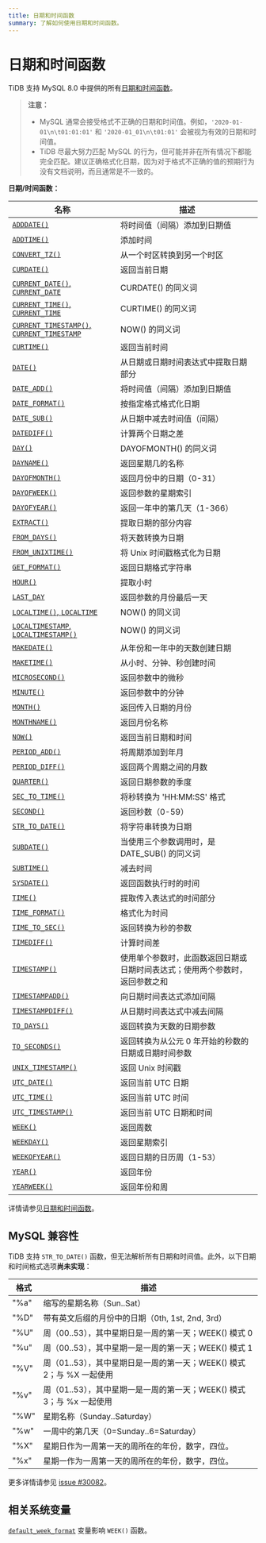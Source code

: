 ```yaml
---
title: 日期和时间函数
summary: 了解如何使用日期和时间函数。
---
```


# 日期和时间函数

TiDB 支持 MySQL 8.0 中提供的所有[日期和时间函数](https://dev.mysql.com/doc/refman/8.0/en/date-and-time-functions.html)。

> **注意：**
>
> - MySQL 通常会接受格式不正确的日期和时间值。例如，`'2020-01-01\n\t01:01:01'` 和 `'2020-01_01\n\t01:01'` 会被视为有效的日期和时间值。
> - TiDB 尽最大努力匹配 MySQL 的行为，但可能并非在所有情况下都能完全匹配。建议正确格式化日期，因为对于格式不正确的值的预期行为没有文档说明，而且通常是不一致的。

**日期/时间函数：**

| 名称 | 描述 |
| ---------------------------------------- | ---------------------------------------- |
| [`ADDDATE()`](https://dev.mysql.com/doc/refman/8.0/en/date-and-time-functions.html#function_adddate) | 将时间值（间隔）添加到日期值 |
| [`ADDTIME()`](https://dev.mysql.com/doc/refman/8.0/en/date-and-time-functions.html#function_addtime) | 添加时间 |
| [`CONVERT_TZ()`](https://dev.mysql.com/doc/refman/8.0/en/date-and-time-functions.html#function_convert-tz) | 从一个时区转换到另一个时区 |
| [`CURDATE()`](https://dev.mysql.com/doc/refman/8.0/en/date-and-time-functions.html#function_curdate) | 返回当前日期 |
| [`CURRENT_DATE()`, `CURRENT_DATE`](https://dev.mysql.com/doc/refman/8.0/en/date-and-time-functions.html#function_current-date) | CURDATE() 的同义词 |
| [`CURRENT_TIME()`, `CURRENT_TIME`](https://dev.mysql.com/doc/refman/8.0/en/date-and-time-functions.html#function_current-time) | CURTIME() 的同义词 |
| [`CURRENT_TIMESTAMP()`, `CURRENT_TIMESTAMP`](https://dev.mysql.com/doc/refman/8.0/en/date-and-time-functions.html#function_current-timestamp) | NOW() 的同义词 |
| [`CURTIME()`](https://dev.mysql.com/doc/refman/8.0/en/date-and-time-functions.html#function_curtime) | 返回当前时间 |
| [`DATE()`](https://dev.mysql.com/doc/refman/8.0/en/date-and-time-functions.html#function_date) | 从日期或日期时间表达式中提取日期部分 |
| [`DATE_ADD()`](https://dev.mysql.com/doc/refman/8.0/en/date-and-time-functions.html#function_date-add) | 将时间值（间隔）添加到日期值 |
| [`DATE_FORMAT()`](https://dev.mysql.com/doc/refman/8.0/en/date-and-time-functions.html#function_date-format) | 按指定格式格式化日期 |
| [`DATE_SUB()`](https://dev.mysql.com/doc/refman/8.0/en/date-and-time-functions.html#function_date-sub) | 从日期中减去时间值（间隔） |
| [`DATEDIFF()`](https://dev.mysql.com/doc/refman/8.0/en/date-and-time-functions.html#function_datediff) | 计算两个日期之差 |
| [`DAY()`](https://dev.mysql.com/doc/refman/8.0/en/date-and-time-functions.html#function_day) | DAYOFMONTH() 的同义词 |
| [`DAYNAME()`](https://dev.mysql.com/doc/refman/8.0/en/date-and-time-functions.html#function_dayname) | 返回星期几的名称 |
| [`DAYOFMONTH()`](https://dev.mysql.com/doc/refman/8.0/en/date-and-time-functions.html#function_dayofmonth) | 返回月份中的日期（0-31） |
| [`DAYOFWEEK()`](https://dev.mysql.com/doc/refman/8.0/en/date-and-time-functions.html#function_dayofweek) | 返回参数的星期索引 |
| [`DAYOFYEAR()`](https://dev.mysql.com/doc/refman/8.0/en/date-and-time-functions.html#function_dayofyear) | 返回一年中的第几天（1-366） |
| [`EXTRACT()`](https://dev.mysql.com/doc/refman/8.0/en/date-and-time-functions.html#function_extract) | 提取日期的部分内容 |
| [`FROM_DAYS()`](https://dev.mysql.com/doc/refman/8.0/en/date-and-time-functions.html#function_from-days) | 将天数转换为日期 |
| [`FROM_UNIXTIME()`](https://dev.mysql.com/doc/refman/8.0/en/date-and-time-functions.html#function_from-unixtime) | 将 Unix 时间戳格式化为日期 |
| [`GET_FORMAT()`](https://dev.mysql.com/doc/refman/8.0/en/date-and-time-functions.html#function_get-format) | 返回日期格式字符串 |
| [`HOUR()`](https://dev.mysql.com/doc/refman/8.0/en/date-and-time-functions.html#function_hour) | 提取小时 |
| [`LAST_DAY`](https://dev.mysql.com/doc/refman/8.0/en/date-and-time-functions.html#function_last-day) | 返回参数的月份最后一天 |
| [`LOCALTIME()`, `LOCALTIME`](https://dev.mysql.com/doc/refman/8.0/en/date-and-time-functions.html#function_localtime) | NOW() 的同义词 |
| [`LOCALTIMESTAMP`, `LOCALTIMESTAMP()`](https://dev.mysql.com/doc/refman/8.0/en/date-and-time-functions.html#function_localtimestamp) | NOW() 的同义词 |
| [`MAKEDATE()`](https://dev.mysql.com/doc/refman/8.0/en/date-and-time-functions.html#function_makedate) | 从年份和一年中的天数创建日期 |
| [`MAKETIME()`](https://dev.mysql.com/doc/refman/8.0/en/date-and-time-functions.html#function_maketime) | 从小时、分钟、秒创建时间 |
| [`MICROSECOND()`](https://dev.mysql.com/doc/refman/8.0/en/date-and-time-functions.html#function_microsecond) | 返回参数中的微秒 |
| [`MINUTE()`](https://dev.mysql.com/doc/refman/8.0/en/date-and-time-functions.html#function_minute) | 返回参数中的分钟 |
| [`MONTH()`](https://dev.mysql.com/doc/refman/8.0/en/date-and-time-functions.html#function_month) | 返回传入日期的月份 |
| [`MONTHNAME()`](https://dev.mysql.com/doc/refman/8.0/en/date-and-time-functions.html#function_monthname) | 返回月份名称 |
| [`NOW()`](https://dev.mysql.com/doc/refman/8.0/en/date-and-time-functions.html#function_now) | 返回当前日期和时间 |
| [`PERIOD_ADD()`](https://dev.mysql.com/doc/refman/8.0/en/date-and-time-functions.html#function_period-add) | 将周期添加到年月 |
| [`PERIOD_DIFF()`](https://dev.mysql.com/doc/refman/8.0/en/date-and-time-functions.html#function_period-diff) | 返回两个周期之间的月数 |
| [`QUARTER()`](https://dev.mysql.com/doc/refman/8.0/en/date-and-time-functions.html#function_quarter) | 返回日期参数的季度 |
| [`SEC_TO_TIME()`](https://dev.mysql.com/doc/refman/8.0/en/date-and-time-functions.html#function_sec-to-time) | 将秒转换为 'HH:MM:SS' 格式 |
| [`SECOND()`](https://dev.mysql.com/doc/refman/8.0/en/date-and-time-functions.html#function_second) | 返回秒数（0-59） |
| [`STR_TO_DATE()`](https://dev.mysql.com/doc/refman/8.0/en/date-and-time-functions.html#function_str-to-date) | 将字符串转换为日期 |
| [`SUBDATE()`](https://dev.mysql.com/doc/refman/8.0/en/date-and-time-functions.html#function_subdate) | 当使用三个参数调用时，是 DATE_SUB() 的同义词 |
| [`SUBTIME()`](https://dev.mysql.com/doc/refman/8.0/en/date-and-time-functions.html#function_subtime) | 减去时间 |
| [`SYSDATE()`](https://dev.mysql.com/doc/refman/8.0/en/date-and-time-functions.html#function_sysdate) | 返回函数执行时的时间 |
| [`TIME()`](https://dev.mysql.com/doc/refman/8.0/en/date-and-time-functions.html#function_time) | 提取传入表达式的时间部分 |
| [`TIME_FORMAT()`](https://dev.mysql.com/doc/refman/8.0/en/date-and-time-functions.html#function_time-format) | 格式化为时间 |
| [`TIME_TO_SEC()`](https://dev.mysql.com/doc/refman/8.0/en/date-and-time-functions.html#function_time-to-sec) | 返回转换为秒的参数 |
| [`TIMEDIFF()`](https://dev.mysql.com/doc/refman/8.0/en/date-and-time-functions.html#function_timediff) | 计算时间差 |
| [`TIMESTAMP()`](https://dev.mysql.com/doc/refman/8.0/en/date-and-time-functions.html#function_timestamp) | 使用单个参数时，此函数返回日期或日期时间表达式；使用两个参数时，返回参数之和 |
| [`TIMESTAMPADD()`](https://dev.mysql.com/doc/refman/8.0/en/date-and-time-functions.html#function_timestampadd) | 向日期时间表达式添加间隔 |
| [`TIMESTAMPDIFF()`](https://dev.mysql.com/doc/refman/8.0/en/date-and-time-functions.html#function_timestampdiff) | 从日期时间表达式中减去间隔 |
| [`TO_DAYS()`](https://dev.mysql.com/doc/refman/8.0/en/date-and-time-functions.html#function_to-days) | 返回转换为天数的日期参数 |
| [`TO_SECONDS()`](https://dev.mysql.com/doc/refman/8.0/en/date-and-time-functions.html#function_to-seconds) | 返回转换为从公元 0 年开始的秒数的日期或日期时间参数 |
| [`UNIX_TIMESTAMP()`](https://dev.mysql.com/doc/refman/8.0/en/date-and-time-functions.html#function_unix-timestamp) | 返回 Unix 时间戳 |
| [`UTC_DATE()`](https://dev.mysql.com/doc/refman/8.0/en/date-and-time-functions.html#function_utc-date) | 返回当前 UTC 日期 |
| [`UTC_TIME()`](https://dev.mysql.com/doc/refman/8.0/en/date-and-time-functions.html#function_utc-time) | 返回当前 UTC 时间 |
| [`UTC_TIMESTAMP()`](https://dev.mysql.com/doc/refman/8.0/en/date-and-time-functions.html#function_utc-timestamp) | 返回当前 UTC 日期和时间 |
| [`WEEK()`](https://dev.mysql.com/doc/refman/8.0/en/date-and-time-functions.html#function_week) | 返回周数 |
| [`WEEKDAY()`](https://dev.mysql.com/doc/refman/8.0/en/date-and-time-functions.html#function_weekday) | 返回星期索引 |
| [`WEEKOFYEAR()`](https://dev.mysql.com/doc/refman/8.0/en/date-and-time-functions.html#function_weekofyear) | 返回日期的日历周（1-53） |
| [`YEAR()`](https://dev.mysql.com/doc/refman/8.0/en/date-and-time-functions.html#function_year) | 返回年份 |
| [`YEARWEEK()`](https://dev.mysql.com/doc/refman/8.0/en/date-and-time-functions.html#function_yearweek) | 返回年份和周 |

详情请参见[日期和时间函数](https://dev.mysql.com/doc/refman/8.0/en/date-and-time-functions.html)。

## MySQL 兼容性

TiDB 支持 `STR_TO_DATE()` 函数，但无法解析所有日期和时间值。此外，以下日期和时间格式选项**尚未实现**：

| 格式 | 描述 |
|--------|---------------------------------------------------------------------------------------|
| "%a"   | 缩写的星期名称（Sun..Sat） |
| "%D"   | 带有英文后缀的月份中的日期（0th, 1st, 2nd, 3rd） |
| "%U"   | 周（00..53），其中星期日是一周的第一天；WEEK() 模式 0 |
| "%u"   | 周（00..53），其中星期一是一周的第一天；WEEK() 模式 1 |
| "%V"   | 周（01..53），其中星期日是一周的第一天；WEEK() 模式 2；与 %X 一起使用 |
| "%v"   | 周（01..53），其中星期一是一周的第一天；WEEK() 模式 3；与 %x 一起使用 |
| "%W"   | 星期名称（Sunday..Saturday） |
| "%w"   | 一周中的第几天（0=Sunday..6=Saturday） |
| "%X"   | 星期日作为一周第一天的周所在的年份，数字，四位。 |
| "%x"   | 星期一作为一周第一天的周所在的年份，数字，四位。 |

更多详情请参见 [issue #30082](https://github.com/pingcap/tidb/issues/30082)。

## 相关系统变量

[`default_week_format`](/system-variables.md#default_week_format) 变量影响 `WEEK()` 函数。
